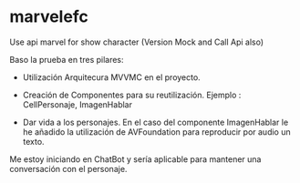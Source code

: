 # marvelefc
Use api marvel for show character (Version Mock and Call Api also)

Baso la prueba en tres pilares:

- Utilización Arquitecura MVVMC en el proyecto.

- Creación de Componentes para su reutilización. Ejemplo : CellPersonaje, ImagenHablar

- Dar vida a los personajes. En el caso del componente ImagenHablar le he añadido
la utilización de AVFoundation para reproducir por audio un texto.

Me estoy iniciando en ChatBot y sería aplicable para mantener una conversación
con el personaje.

